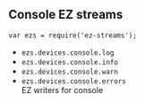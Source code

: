 ## Console EZ streams

`var ezs = require('ez-streams');`

* `ezs.devices.console.log`  
* `ezs.devices.console.info`  
* `ezs.devices.console.warn`  
* `ezs.devices.console.errors`  
  EZ writers for console 
